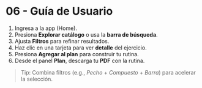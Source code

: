 # 06 - Guía de Usuario

1. Ingresa a la app (Home).
2. Presiona **Explorar catálogo** o usa la **barra de búsqueda**.
3. Ajusta **Filtros** para refinar resultados.
4. Haz clic en una tarjeta para ver **detalle** del ejercicio.
5. Presiona **Agregar al plan** para construir tu rutina.
6. Desde el panel **Plan**, descarga tu **PDF** con la rutina.

> Tip: Combina filtros (e.g., *Pecho* + *Compuesto* + *Barra*) para acelerar la selección.
